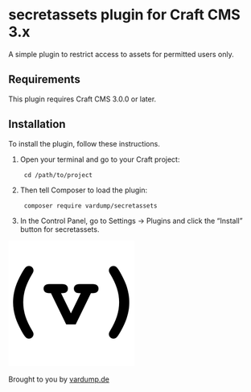 # secretassets plugin for Craft CMS 3.x

A simple plugin to restrict access to assets for permitted users only. 

## Requirements

This plugin requires Craft CMS 3.0.0 or later.

## Installation

To install the plugin, follow these instructions.

1. Open your terminal and go to your Craft project:

        cd /path/to/project

2. Then tell Composer to load the plugin:

        composer require vardump/secretassets
        
3. In the Control Panel, go to Settings → Plugins and click the “Install” button for secretassets.        
 
![Screenshot](resources/img/plugin-logo.png)

Brought to you by [vardump.de](https://vardump.de)
